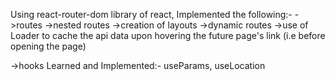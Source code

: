 Using react-router-dom library of react, Implemented the following:-
->routes
->nested routes
->creation of layouts
->dynamic routes
->use of Loader to cache the api data upon hovering the future page's link (i.e before opening the page)

->hooks Learned and Implemented:- useParams, useLocation

